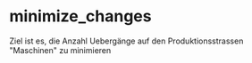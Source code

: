 minimize_changes
================

Ziel ist es, die Anzahl Uebergänge auf den Produktionsstrassen "Maschinen" zu minimieren
